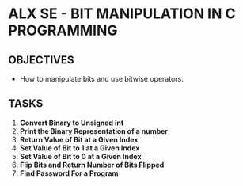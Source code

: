 # ALX SE - BIT MANIPULATION IN C PROGRAMMING
## OBJECTIVES
- How to manipulate bits and use bitwise operators.

## TASKS
<ol>
  <li> <b>Convert Binary to Unsigned int</b> </li>
  <li> <b>Print the Binary Representation of a number</b> </li>
<li> <b>Return Value of Bit at a Given Index</b> </li>
  <li> <b>Set Value of Bit to 1 at a Given Index</b> </li>
  <li> <b>Set Value of Bit to 0 at a Given Index</b> </li>
  <li> <b>Flip Bits and Return Number of Bits Flipped</b> </li>
  <li> <b>Find Password For a Program</b> </li>
</ol>


